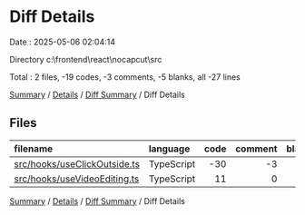 # Diff Details

Date : 2025-05-06 02:04:14

Directory c:\\frontend\\react\\nocapcut\\src

Total : 2 files,  -19 codes, -3 comments, -5 blanks, all -27 lines

[Summary](results.md) / [Details](details.md) / [Diff Summary](diff.md) / Diff Details

## Files
| filename | language | code | comment | blank | total |
| :--- | :--- | ---: | ---: | ---: | ---: |
| [src/hooks/useClickOutside.ts](/src/hooks/useClickOutside.ts) | TypeScript | -30 | -3 | -5 | -38 |
| [src/hooks/useVideoEditing.ts](/src/hooks/useVideoEditing.ts) | TypeScript | 11 | 0 | 0 | 11 |

[Summary](results.md) / [Details](details.md) / [Diff Summary](diff.md) / Diff Details